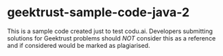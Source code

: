 # geektrust-sample-code-java-2

This is a sample code created just to test codu.ai. Developers submitting solutions for Geektrust problems should *NOT* consider this as a reference and if considered would be marked as plagiarised.
